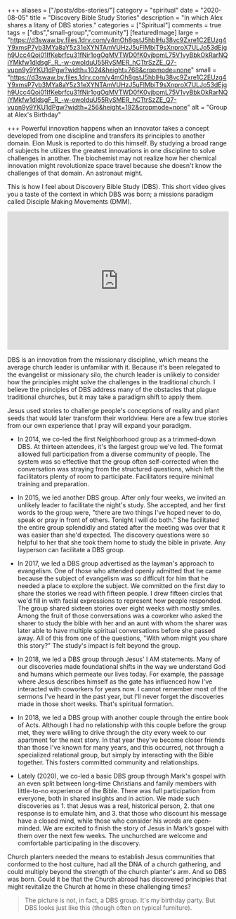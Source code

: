 +++
aliases = ["/posts/dbs-stories/"]
category = "spiritual"
date = "2020-08-05"
title = "Discovery Bible Study Stories"
description = "In which Alex shares a litany of DBS stories."
categories = ["Spiritual"]
comments = true
tags = ["dbs","small-group","community"]
[featuredImage]
  large = "https://d3swaw.by.files.1drv.com/y4mOh8gstJ5hblHu38vc9Zxre1C2EUzg4Y9xmsP7yb3MYa8aY5z31eXYNTAmVUHzJ5uFlMbiT9sXnproX7ULJo53dEjgh9Ucc4Qoi01IfKebrfcu31fNir1ogOqMVTWD0fK0vjbpmL75V1vyBbkOkRarNQiYMkfw1dldsgF_R_-w-owoIduU55RySMER_hCTtrSzZE_Q7-vupn9y9YKU1dPgw?width=1024&height=768&cropmode=none"
  small = "https://d3swaw.by.files.1drv.com/y4mOh8gstJ5hblHu38vc9Zxre1C2EUzg4Y9xmsP7yb3MYa8aY5z31eXYNTAmVUHzJ5uFlMbiT9sXnproX7ULJo53dEjgh9Ucc4Qoi01IfKebrfcu31fNir1ogOqMVTWD0fK0vjbpmL75V1vyBbkOkRarNQiYMkfw1dldsgF_R_-w-owoIduU55RySMER_hCTtrSzZE_Q7-vupn9y9YKU1dPgw?width=256&height=192&cropmode=none"
  alt   = "Group at Alex's Birthday"


+++
Powerful innovation happens when an innovator takes a concept developed from one discipline and transfers its principles to another domain. Elon Musk is reported to do this himself. By studying a broad range of subjects he utilizes the greatest innovations in one discipline to solve challenges in another. The biochemist may not realize how her chemical innovation might revolutionize space travel because she doesn't know the challenges of that domain. An astronaut might.

This is how I feel about Discovery Bible Study (DBS). This short video gives you a taste of the context in which DBS was born; a missions paradigm called Disciple Making Movements (DMM).

 <iframe width="100%" height="315px" src="https://www.youtube.com/embed/2jrok2GE8I8" frameborder="0" allow="accelerometer; autoplay; encrypted-media; gyroscope; picture-in-picture" allowfullscreen></iframe>

DBS is an innovation from the missionary discipline, which means the average church leader is unfamiliar with it. Because it's been relegated to the evangelist or missionary silo, the church leader is unlikely to consider how the principles might solve the challenges in the traditional church. I believe the principles of DBS address many of the obstacles that plague traditional churches, but it may take a paradigm shift to apply them.

Jesus used stories to challenge people's conceptions of reality and plant seeds that would later transform their worldview. Here are a few true stories from our own experience that I pray will expand your paradigm.

- In 2014, we co-led the first Neighborhood group as a trimmed-down DBS. At thirteen attendees, it's the largest group we've led. The format allowed full participation from a diverse community of people. The system was so effective that the group often self-corrected when the conversation was straying from the structured questions, which left the facilitators plenty of room to participate. Facilitators require minimal training and preparation.

- In 2015, we led another DBS group. After only four weeks, we invited an unlikely leader to facilitate the night's study. She accepted, and her first words to the group were, "there are two things I've hoped never to do, speak or pray in front of others. Tonight I will do both." She facilitated the entire group splendidly and stated after the meeting was over that it was easier than she'd expected. The discovery questions were so helpful to her that she took them home to study the bible in private. Any layperson can facilitate a DBS group.

- In 2017, we led a DBS group advertised as the layman's approach to evangelism. One of those who attended openly admitted that he came because the subject of evangelism was so difficult for him that he needed a place to explore the subject. We committed on the first day to share the stories we read with fifteen people. I drew fifteen circles that we'd fill in with facial expressions to represent how people responded. The group shared sixteen stories over eight weeks with mostly smiles. Among the fruit of those conversations was a coworker who asked the sharer to study the bible with her and an aunt with whom the sharer was later able to have multiple spiritual conversations before she passed away. All of this from one of the questions, "With whom might you share this story?" The study's impact is felt beyond the group.

- In 2018, we led a DBS group through Jesus' I AM statements. Many of our discoveries made foundational shifts in the way we understand God and humans which permeate our lives today. For example, the passage where Jesus describes himself as the gate has influenced how I've interacted with coworkers for years now. I cannot remember most of the sermons I've heard in the past year, but I'll never forget the discoveries made in those short weeks. That's spiritual formation.

- In 2018, we led a DBS group with another couple through the entire book of Acts. Although I had no relationship with this couple before the group met, they were willing to drive through the city every week to our apartment for the next story. In that year they've become closer friends than those I've known for many years, and this occurred, not through a specialized relational group, but simply by interacting with the Bible together. This fosters committed community and relationships.

- Lately (2020), we co-led a basic DBS group through Mark's gospel with an even split between long-time Christians and family members with little-to-no experience of the Bible. There was full participation from everyone, both in shared insights and in action. We made such discoveries as 1. that Jesus was a real, historical person, 2. that one response is to emulate him, and 3. that those who discount his message have a closed mind, while those who consider his words are open-minded. We are excited to finish the story of Jesus in Mark's gospel with them over the next few weeks. The unchurched are welcome and comfortable participating in the discovery.

Church planters needed the means to establish Jesus communities that conformed to the host culture, had all the DNA of a church gathering, and could multiply beyond the strength of the church planter's arm. And so DBS was born. Could it be that the Church abroad has discovered principles that might revitalize the Church at home in these challenging times?

> The picture is not, in fact, a DBS group. It's my birthday party. But DBS looks just like this (though often on typical furniture).
